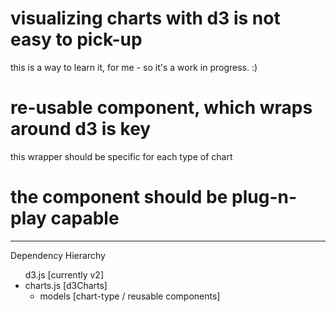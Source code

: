 # visualizing charts with d3 is not easy to pick-up

this is a way to learn it, for me - so it's a work in progress. :)

# re-usable component, which wraps around d3 is key

this wrapper should be specific for each type of chart

# the component should be plug-n-play capable

-----

Dependency Hierarchy

<ul>
	d3.js [currently v2]
	<li>
		charts.js [d3Charts]
		<ul>
			<li>models [chart-type / reusable components]</li>
		</ul>
	</li>
</ul>

